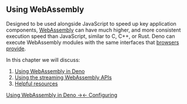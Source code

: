 ## Using WebAssembly

Designed to be used alongside JavaScript to speed up key application components,
[WebAssembly](https://webassembly.org/) can have much higher, and more
consistent execution speed than JavaScript, similar to C, C++, or Rust. Deno can
execute WebAssembly modules with the same interfaces that
[browsers provide](https://developer.mozilla.org/en-US/docs/WebAssembly).

In this chapter we will discuss:

1. [Using WebAssembly in Deno](?./webassembly/using_wasm.md)
2. [Using the streaming WebAssembly APIs](?./webassembly/using_streaming_wasm.md)
3. [Helpful resources](?./webassembly/resources.md)


[Using WebAssembly in Deno →](?./webassembly/using_wasm)[← Configuring](?./jsx_dom/jsx)